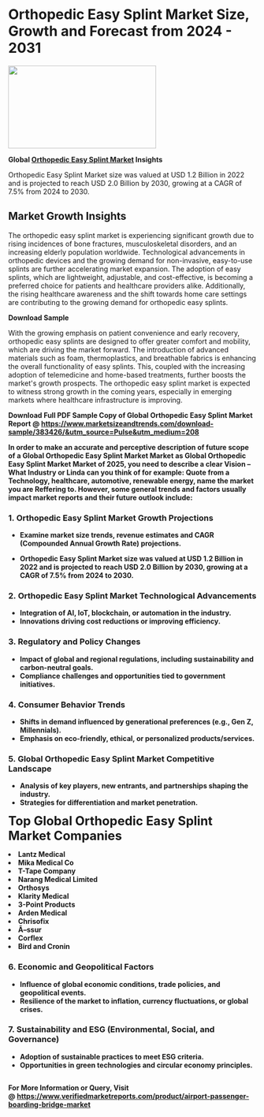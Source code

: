 <H1>Orthopedic Easy Splint Market Size, Growth and Forecast from 2024 - 2031</H1><img class="aligncenter size-medium wp-image-584254" src="https://thirdeyenews.in/wp-content/uploads/2024/09/Global-Market-Research-300x168.jpeg" alt="" width="300" height="168" /><p><strong>Global&nbsp;<a href="https://www.marketsizeandtrends.com/download-sample/383426/&amp;utm_source=Pulse&amp;utm_medium=208">Orthopedic Easy Splint Market</a> Insights</strong></p><p>Orthopedic Easy Splint Market size was valued at USD 1.2 Billion in 2022 and is projected to reach USD 2.0 Billion by 2030, growing at a CAGR of 7.5% from 2024 to 2030.</p><p><h2>Market Growth Insights</h2> <p>The orthopedic easy splint market is experiencing significant growth due to rising incidences of bone fractures, musculoskeletal disorders, and an increasing elderly population worldwide. Technological advancements in orthopedic devices and the growing demand for non-invasive, easy-to-use splints are further accelerating market expansion. The adoption of easy splints, which are lightweight, adjustable, and cost-effective, is becoming a preferred choice for patients and healthcare providers alike. Additionally, the rising healthcare awareness and the shift towards home care settings are contributing to the growing demand for orthopedic easy splints.</p> <p><strong>Download Sample</strong></p> <p>With the growing emphasis on patient convenience and early recovery, orthopedic easy splints are designed to offer greater comfort and mobility, which are driving the market forward. The introduction of advanced materials such as foam, thermoplastics, and breathable fabrics is enhancing the overall functionality of easy splints. This, coupled with the increasing adoption of telemedicine and home-based treatments, further boosts the market's growth prospects. The orthopedic easy splint market is expected to witness strong growth in the coming years, especially in emerging markets where healthcare infrastructure is improving.</p> <p><strong></p><p><span class=""><strong>Download Full PDF Sample Copy of Global Orthopedic Easy Splint Market Report</strong> @ <a href="https://www.marketsizeandtrends.com/download-sample/383426/&amp;utm_source=Pulse&amp;utm_medium=208" target="_blank">https://www.marketsizeandtrends.com/download-sample/383426/&amp;utm_source=Pulse&amp;utm_medium=208</a></span></p><p>In order to make an accurate and perceptive description of future scope of a Global&nbsp;Orthopedic Easy Splint Market Market as Global&nbsp;Orthopedic Easy Splint Market Market of 2025, you need to describe a clear Vision &ndash; What Industry or Linda can you think of for example: Quote from a Technology, healthcare, automotive, renewable energy, name the market you are Reffering to. However, some general trends and factors usually impact market reports and their future outlook include:</p><h3>1.&nbsp;<strong>Orthopedic Easy Splint Market Growth Projections</strong></h3><ul><li>Examine market size trends, revenue estimates and CAGR (Compounded Annual Growth Rate) projections.</li><li><p>Orthopedic Easy Splint Market size was valued at USD 1.2 Billion in 2022 and is projected to reach USD 2.0 Billion by 2030, growing at a CAGR of 7.5% from 2024 to 2030.</p></li></ul><h3>2.&nbsp;<strong>Orthopedic Easy Splint Market Technological Advancements</strong></h3><ul><li>Integration of AI, IoT, blockchain, or automation in the industry.</li><li>Innovations driving cost reductions or improving efficiency.</li></ul><h3>3.&nbsp;<strong>Regulatory and Policy Changes</strong></h3><ul><li>Impact of global and regional regulations, including sustainability and carbon-neutral goals.</li><li>Compliance challenges and opportunities tied to government initiatives.</li></ul><h3>4.&nbsp;<strong>Consumer Behavior Trends</strong></h3><ul><li>Shifts in demand influenced by generational preferences (e.g., Gen Z, Millennials).</li><li>Emphasis on eco-friendly, ethical, or personalized products/services.</li></ul><h3>5.&nbsp;<strong>Global Orthopedic Easy Splint Market Competitive Landscape</strong></h3><ul><li>Analysis of key players, new entrants, and partnerships shaping the industry.</li><li>Strategies for differentiation and market penetration.</li></ul><p data-pm-slice="1 1 []"><span style="color: inherit; font-family: inherit; font-size: 25px;">Top Global Orthopedic Easy Splint Market Companies</span></p><div class="" data-test-id=""><p><li>Lantz Medical</li><li> Mika Medical Co</li><li> T-Tape Company</li><li> Narang Medical Limited</li><li> Orthosys</li><li> Klarity Medical</li><li> 3-Point Products</li><li> Arden Medical</li><li> Chrisofix</li><li> Ã–ssur</li><li> Corflex</li><li> Bird and Cronin</li></p></div><h3>6.&nbsp;<strong>Economic and Geopolitical Factors</strong></h3><ul><li>Influence of global economic conditions, trade policies, and geopolitical events.</li><li>Resilience of the market to inflation, currency fluctuations, or global crises.</li></ul><h3>7.&nbsp;<strong>Sustainability and ESG (Environmental, Social, and Governance)</strong></h3><ul><li>Adoption of sustainable practices to meet ESG criteria.</li><li>Opportunities in green technologies and circular economy principles.</li></ul><h2><strong style="font-size: 14px;">For More Information or Query, Visit @&nbsp;</strong><a style="background-color: #ffffff; font-size: 14px;" href="https://www.marketsizeandtrends.com/report/orthopedic-easy-splint-market/" target="_blank">https://www.verifiedmarketreports.com/product/airport-passenger-boarding-bridge-market</a></h2>
